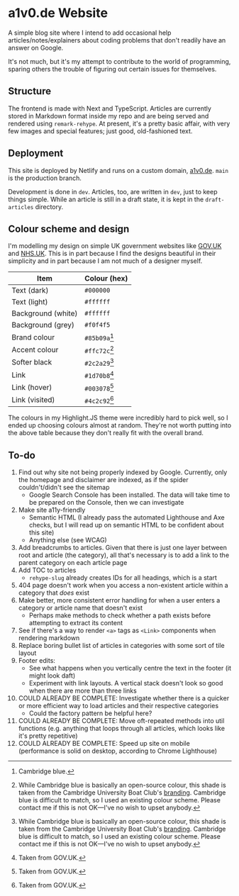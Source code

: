# a1v0.de Website

A simple blog site where I intend to add occasional help articles/notes/explainers about coding problems that don't readily have an answer on Google.

It's not much, but it's my attempt to contribute to the world of programming, sparing others the trouble of figuring out certain issues for themselves.

## Structure

The frontend is made with Next and TypeScript. Articles are currently stored in Markdown format inside my repo and are being served and rendered using `remark-rehype`. At present, it's a pretty basic affair, with very few images and special features; just good, old-fashioned text.

## Deployment

This site is deployed by Netlify and runs on a custom domain, [a1v0.de](https://a1v0.de). `main` is the production branch.

Development is done in `dev`. Articles, too, are written in `dev`, just to keep things simple. While an article is still in a draft state, it is kept in the `draft-articles` directory.

## Colour scheme and design

I'm modelling my design on simple UK government websites like [GOV.UK](https://www.gov.uk/) and [NHS.UK](https://www.nhs.uk/). This is in part because I find the designs beautiful in their simplicity and in part because I am not much of a designer myself.

| **Item**           | **Colour (hex)** |
| ------------------ | ---------------- |
| Text (dark)        | `#000000`        |
| Text (light)       | `#ffffff`        |
| Background (white) | `#ffffff`        |
| Background (grey)  | `#f0f4f5`        |
| Brand colour       | `#85b09a`[^1]    |
| Accent colour      | `#ffc72c`[^2]    |
| Softer black       | `#2c2a29`[^2]    |
| Link               | `#1d70b8`[^3]    |
| Link (hover)       | `#003078`[^3]    |
| Link (visited)     | `#4c2c92`[^3]    |

The colours in my Highlight.JS theme were incredibly hard to pick well, so I ended up choosing colours almost at random. They're not worth putting into the above table because they don't really fit with the overall brand.

[^1]: Cambridge blue.
[^2]: While Cambridge blue is basically an open-source colour, this shade is taken from the Cambridge University Boat Club's [branding](https://cubc.org.uk/app/uploads/2020/08/CUBC-Brand-Guidelines.pdf). Cambridge blue is difficult to match, so I used an existing colour scheme. Please contact me if this is not OK&mdash;I've no wish to upset anybody.
[^3]: Taken from GOV.UK.

## To-do

1. Find out why site not being properly indexed by Google. Currently, only the homepage and disclaimer are indexed, as if the spider couldn't/didn't see the sitemap
    - Google Search Console has been installed. The data will take time to be prepared on the Console, then we can investigate
2. Make site a11y-friendly
    - Semantic HTML (I already pass the automated Lighthouse and Axe checks, but I will read up on semantic HTML to be confident about this site)
    - Anything else (see WCAG)
3. Add breadcrumbs to articles. Given that there is just one layer between root and article (the category), all that's necessary is to add a link to the parent category on each article page
4. Add TOC to articles
    - `rehype-slug` already creates IDs for all headings, which is a start
5. 404 page doesn't work when you access a non-existent article within a category that _does_ exist
6. Make better, more consistent error handling for when a user enters a category or article name that doesn't exist
    - Perhaps make methods to check whether a path exists before attempting to extract its content
7. See if there's a way to render `<a>` tags as `<Link>` components when rendering markdown
8. Replace boring bullet list of articles in categories with some sort of tile layout
9. Footer edits:
    - See what happens when you vertically centre the text in the footer (it might look daft)
    - Experiment with link layouts. A vertical stack doesn't look so good when there are more than three links
10. COULD ALREADY BE COMPLETE: Investigate whether there is a quicker or more efficient way to load articles and their respective categories
    - Could the factory pattern be helpful here?
11. COULD ALREADY BE COMPLETE: Move oft-repeated methods into util functions (e.g. anything that loops through all articles, which looks like it's pretty repetitive)
12. COULD ALREADY BE COMPLETE: Speed up site on mobile (performance is solid on desktop, according to Chrome Lighthouse)
